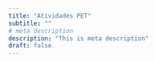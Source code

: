 ```yaml
---
title: "Atividades PET"
subtitle: ""
# meta description
description: "This is meta description"
draft: false
---
```


